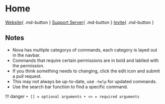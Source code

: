 # Home

[Website](https://larkx.xyz/nova){ .md-button }
[Support Server](https://larkx.xyz/discord){ .md-button }
[Invite](https://discord.com/api/oauth2/authorize?client_id=747110024672837652&permissions=8&scope=bot%20applications.commands){ .md-button }

## Notes

- Nova has multiple categorys of commands, each category is layed out in the navbar.
- Commands that require certain permissions are in bold and lablled with the permission.
- If you think something needs to changing, click the edit icon and submit a pull request.
- This may not always be up-to-date, use `-help` for updated commands.
- Use the search bar function to find a specific command.

!!! danger
    ```
    • [] = optional arguments
    • <> = required arguments
    ```